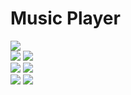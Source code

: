 # Music Player

![](img/albums.png)
<br />
![](img/el-album.png)
![](img/el-playing.png)
<br />
![](img/n-album.png)
![](img/n-playing.png)
<br />
![](img/cf-album.png)
![](img/cf-playing.png)
